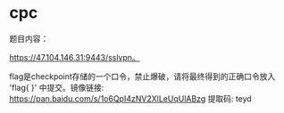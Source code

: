 # cpc

题目内容：

https://47.104.146.31:9443/sslvpn。

flag是checkpoint存储的一个口令，禁止爆破，请将最终得到的正确口令放入 'flag{ }' 中提交。镜像链接: https://pan.baidu.com/s/1o6QpI4zNV2XlLeUqUlABzg 提取码: teyd